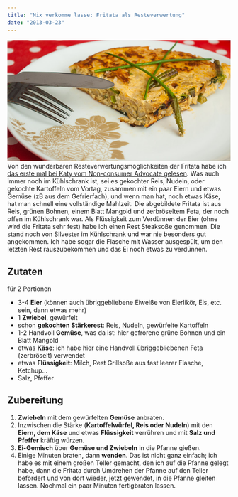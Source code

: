 ```yaml
---
title: "Nix verkomme lasse: Fritata als Resteverwertung"
date: "2013-03-23"
---
```


[![Fritata mit Reis vom Vortag, grünen Bohnen, Mangold](images/fritata.jpg)](http://apfeleimer.wordpress.com/2013/03/23/nix-verkomme-lasse-fritata-als-resteverwertung/fritata/) Von den wunderbaren Resteverwertungsmöglichkeiten der Fritata habe ich [das erste mal bei Katy vom Non-consumer Advocate gelesen](http://thenonconsumeradvocate.com/2009/10/cheap-eats-hakuna-frittata/). Was auch immer noch im Kühlschrank ist, sei es gekochter Reis, Nudeln, oder gekochte Kartoffeln vom Vortag, zusammen mit ein paar Eiern und etwas Gemüse (zB aus dem Gefrierfach), und wenn man hat, noch etwas Käse, hat man schnell eine vollständige Mahlzeit. Die abgebildete Fritata ist aus Reis, grünen Bohnen, einem Blatt Mangold und zerbröseltem Feta, der noch offen im Kühlschrank war. Als Flüssigkeit zum Verdünnen der Eier (ohne wird die Fritata sehr fest) habe ich einen Rest Steaksoße genommen. Die stand noch von Silvester im Kühlschrank und war nie besonders gut angekommen. Ich habe sogar die Flasche mit Wasser ausgespült, um den letzten Rest rauszubekommen und das Ei noch etwas zu verdünnen.

## Zutaten

für 2 Portionen

- 3-4 **Eier** (können auch übriggebliebene Eiweiße von Eierlikör, Eis, etc. sein, dann etwas mehr)
- 1 **Zwiebel**, gewürfelt
- schon **gekochten Stärkerest**: Reis, Nudeln, gewürfelte Kartoffeln
- 1-2 Handvoll **Gemüse**, was da ist: hier gefrorene grüne Bohnen und ein Blatt Mangold
- etwas **Käse**: ich habe hier eine Handvoll übriggebliebenen Feta (zerbröselt) verwendet
- etwas **Flüssigkeit**: Milch, Rest Grillsoße aus fast leerer Flasche, Ketchup...
- Salz, Pfeffer

## Zubereitung

1. **Zwiebeln** mit dem gewürfelten **Gemüse** anbraten.
2. Inzwischen die Stärke (**Kartoffelwürfel, Reis oder Nudeln**) mit den **Eiern, dem Käse** und etwas **Flüssigkeit** verrühren und mit **Salz und Pfeffer** kräftig würzen.
3. **Ei-Gemisch** über **Gemüse und Zwiebeln** in die Pfanne gießen.
4. Einige Minuten braten, dann **wenden**. Das ist nicht ganz einfach; ich habe es mit einem großen Teller gemacht, den ich auf die Pfanne gelegt habe, dann die Fritata durch Umdrehen der Pfanne auf den Teller befördert und von dort wieder, jetzt gewendet, in die Pfanne gleiten lassen. Nochmal ein paar Minuten fertigbraten lassen.
